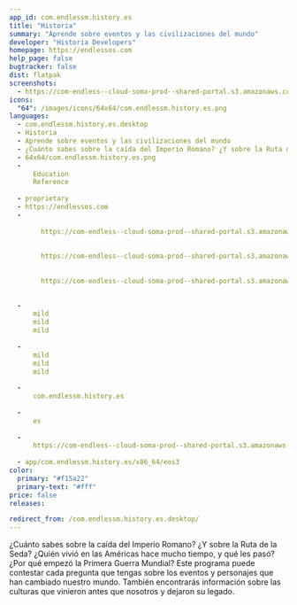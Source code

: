 ```yaml
---
app_id: com.endlessm.history.es
title: "Historia"
summary: "Aprende sobre eventos y las civilizaciones del mundo"
developer: "Historia Developers"
homepage: https://endlessos.com
help_page: false
bugtracker: false
dist: flatpak
screenshots:
  - https://com-endless--cloud-soma-prod--shared-portal.s3.amazonaws.com/apps.272.screenshots.06b099f1-3842-44d4-8436-d72b411818d3_201810231938634141.png
icons:
  "64": /images/icons/64x64/com.endlessm.history.es.png
languages:
  - com.endlessm.history.es.desktop
  - Historia
  - Aprende sobre eventos y las civilizaciones del mundo
  - ¿Cuánto sabes sobre la caída del Imperio Romano? ¿Y sobre la Ruta de la Seda? ¿Quién vivió en las Américas hace mucho tiempo, y qué les pasó? ¿Por qué empezó la Primera Guerra Mundial? Este programa puede contestar cada pregunta que tengas sobre los eventos y personajes que han cambiado nuestro mundo. También encontrarás información sobre las culturas que vinieron antes que nosotros y dejaron su legado.
  - 64x64/com.endlessm.history.es.png
  - 
      Education
      Reference
    
  - proprietary
  - https://endlessos.com
  - 
      
        https://com-endless--cloud-soma-prod--shared-portal.s3.amazonaws.com/apps.272.screenshots.06b099f1-3842-44d4-8436-d72b411818d3_201810231938634141.png
      
      
        https://com-endless--cloud-soma-prod--shared-portal.s3.amazonaws.com/apps.272.screenshots.8004f913-2b36-4fa2-826c-73ffb4e4a0af_201810231938634141.png
      
      
        https://com-endless--cloud-soma-prod--shared-portal.s3.amazonaws.com/apps.272.screenshots.1adaa0d2-4dff-4d4c-8960-1a795a9f139e_201810231938634141.png
      
    
  - 
      mild
      mild
      mild
    
  - 
      mild
      mild
      mild
    
  - 
      com.endlessm.history.es
    
  - 
      es
    
  - 
      https://com-endless--cloud-soma-prod--shared-portal.s3.amazonaws.com/app.1229.appCenterThumbnail.4a587ccb-efff-45d6-81a0-5b57fb1bcde3_201810231938673636.jpg
    
  - app/com.endlessm.history.es/x86_64/eos3
color:
  primary: "#f15a22"
  primary-text: "#fff"
price: false
releases:

redirect_from: /com.endlessm.history.es.desktop/
---
```


<p>¿Cuánto sabes sobre la caída del Imperio Romano? ¿Y sobre la Ruta de la Seda? ¿Quién vivió en las Américas hace mucho tiempo, y qué les pasó? ¿Por qué empezó la Primera Guerra Mundial? Este programa puede contestar cada pregunta que tengas sobre los eventos y personajes que han cambiado nuestro mundo. También encontrarás información sobre las culturas que vinieron antes que nosotros y dejaron su legado.</p>